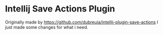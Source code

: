 # Intellij Save Actions Plugin


Originally made by https://github.com/dubreuia/intellij-plugin-save-actions
I just made some changes for what i need.